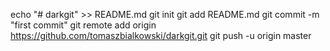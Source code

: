 echo "# darkgit" >> README.md
git init
git add README.md
git commit -m "first commit"
git remote add origin https://github.com/tomaszbialkowski/darkgit.git
git push -u origin master
